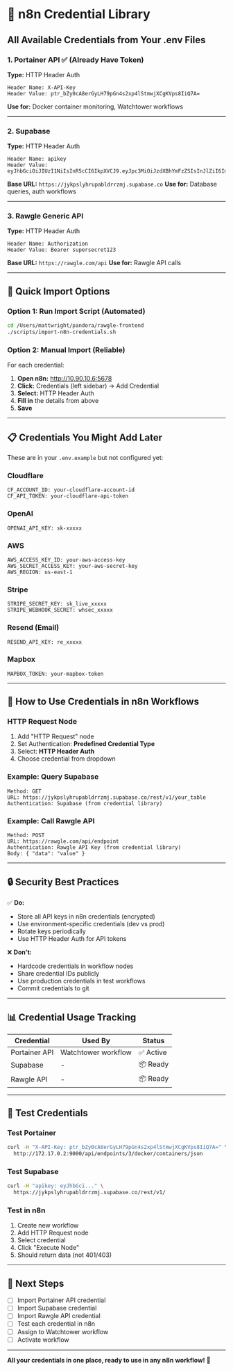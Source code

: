 # 🔐 n8n Credential Library

## All Available Credentials from Your .env Files

### 1. Portainer API ✅ (Already Have Token)
**Type:** HTTP Header Auth
```
Header Name: X-API-Key
Header Value: ptr_bZy0cA8erGyLH79pGn4s2xp4lStmwjXCgKVps8IiQ7A=
```
**Use for:** Docker container monitoring, Watchtower workflows

---

### 2. Supabase
**Type:** HTTP Header Auth
```
Header Name: apikey
Header Value: eyJhbGciOiJIUzI1NiIsInR5cCI6IkpXVCJ9.eyJpc3MiOiJzdXBhYmFzZSIsInJlZiI6Imp5a3BzbHlocnVwYWJsZHJyem1qIiwicm9sZSI6ImFub24iLCJpYXQiOjE3NDg3MzUyNTcsImV4cCI6MjA2NDMxMTI1N30.pTO2FudSyvsa4LizQCC7xpI64CN5D86MFCBz5LFu_6k
```
**Base URL:** `https://jykpslyhrupabldrrzmj.supabase.co`
**Use for:** Database queries, auth workflows

---

### 3. Rawgle Generic API
**Type:** HTTP Header Auth
```
Header Name: Authorization
Header Value: Bearer supersecret123
```
**Base URL:** `https://rawgle.com/api`
**Use for:** Rawgle API calls

---

## 🚀 Quick Import Options

### Option 1: Run Import Script (Automated)
```bash
cd /Users/mattwright/pandora/rawgle-frontend
./scripts/import-n8n-credentials.sh
```

### Option 2: Manual Import (Reliable)

For each credential:

1. **Open n8n:** http://10.90.10.6:5678
2. **Click:** Credentials (left sidebar) → Add Credential
3. **Select:** HTTP Header Auth
4. **Fill in** the details from above
5. **Save**

---

## 📋 Credentials You Might Add Later

These are in your `.env.example` but not configured yet:

### Cloudflare
```
CF_ACCOUNT_ID: your-cloudflare-account-id
CF_API_TOKEN: your-cloudflare-api-token
```

### OpenAI
```
OPENAI_API_KEY: sk-xxxxx
```

### AWS
```
AWS_ACCESS_KEY_ID: your-aws-access-key
AWS_SECRET_ACCESS_KEY: your-aws-secret-key
AWS_REGION: us-east-1
```

### Stripe
```
STRIPE_SECRET_KEY: sk_live_xxxxx
STRIPE_WEBHOOK_SECRET: whsec_xxxxx
```

### Resend (Email)
```
RESEND_API_KEY: re_xxxxx
```

### Mapbox
```
MAPBOX_TOKEN: your-mapbox-token
```

---

## 🎯 How to Use Credentials in n8n Workflows

### HTTP Request Node
1. Add "HTTP Request" node
2. Set Authentication: **Predefined Credential Type**
3. Select: **HTTP Header Auth**
4. Choose credential from dropdown

### Example: Query Supabase
```
Method: GET
URL: https://jykpslyhrupabldrrzmj.supabase.co/rest/v1/your_table
Authentication: Supabase (from credential library)
```

### Example: Call Rawgle API
```
Method: POST
URL: https://rawgle.com/api/endpoint
Authentication: Rawgle API Key (from credential library)
Body: { "data": "value" }
```

---

## 🔒 Security Best Practices

✅ **Do:**
- Store all API keys in n8n credentials (encrypted)
- Use environment-specific credentials (dev vs prod)
- Rotate keys periodically
- Use HTTP Header Auth for API tokens

❌ **Don't:**
- Hardcode credentials in workflow nodes
- Share credential IDs publicly
- Use production credentials in test workflows
- Commit credentials to git

---

## 📊 Credential Usage Tracking

| Credential | Used By | Status |
|------------|---------|--------|
| Portainer API | Watchtower workflow | ✅ Active |
| Supabase | - | 📦 Ready |
| Rawgle API | - | 📦 Ready |

---

## 🧪 Test Credentials

### Test Portainer
```bash
curl -H "X-API-Key: ptr_bZy0cA8erGyLH79pGn4s2xp4lStmwjXCgKVps8IiQ7A=" \
  http://172.17.0.2:9000/api/endpoints/3/docker/containers/json
```

### Test Supabase
```bash
curl -H "apikey: eyJhbGci..." \
  https://jykpslyhrupabldrrzmj.supabase.co/rest/v1/
```

### Test in n8n
1. Create new workflow
2. Add HTTP Request node
3. Select credential
4. Click "Execute Node"
5. Should return data (not 401/403)

---

## 🎯 Next Steps

- [ ] Import Portainer API credential
- [ ] Import Supabase credential
- [ ] Import Rawgle API credential
- [ ] Test each credential in n8n
- [ ] Assign to Watchtower workflow
- [ ] Activate workflow

---

**All your credentials in one place, ready to use in any n8n workflow!** 🚀
